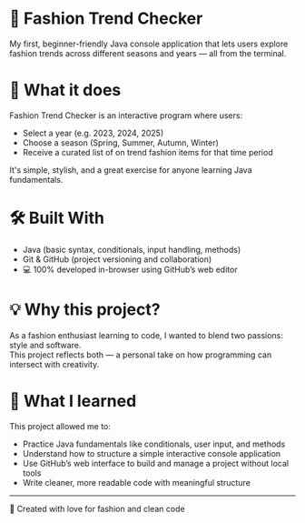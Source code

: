 # 👗 Fashion Trend Checker

My first, beginner-friendly Java console application that lets users explore fashion trends across different seasons and years — all from the terminal.

# 🧠 What it does

Fashion Trend Checker is an interactive program where users:

- Select a year (e.g. 2023, 2024, 2025)
- Choose a season (Spring, Summer, Autumn, Winter)
- Receive a curated list of on trend fashion items for that time period

It's simple, stylish, and a great exercise for anyone learning Java fundamentals.

# 🛠️ Built With

- Java (basic syntax, conditionals, input handling, methods)
- Git & GitHub (project versioning and collaboration)
- 💻 100% developed in-browser using GitHub’s web editor

# 💡 Why this project?

As a fashion enthusiast learning to code, I wanted to blend two passions: style and software.  
This project reflects both — a personal take on how programming can intersect with creativity.

# 📘 What I learned

This project allowed me to:

- Practice Java fundamentals like conditionals, user input, and methods
- Understand how to structure a simple interactive console application
- Use GitHub’s web interface to build and manage a project without local tools
- Write cleaner, more readable code with meaningful structure

  
---

🎀 Created with love for fashion and clean code
